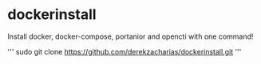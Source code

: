 # dockerinstall
Install docker, docker-compose, portanior and opencti with one command!

'''
sudo git clone https://github.com/derekzacharias/dockerinstall.git
'''
